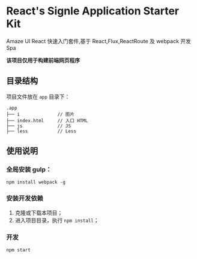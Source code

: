 # React's Signle Application Starter Kit

Amaze UI React 快速入门套件,基于 React,Flux,ReactRoute 及 webpack 开发Spa

**该项目仅用于构建前端网页程序**

## 目录结构

项目文件放在 `app` 目录下：

```
.app
├── i              // 图片
├── index.html     // 入口 HTML
├── js             // JS
├── less           // Less
```

## 使用说明

### 全局安装 gulp：

```
npm install webpack -g
```

### 安装开发依赖

1. 克隆或下载本项目；
2. 进入项目目录，执行 `npm install`；

### 开发

```
npm start
```
